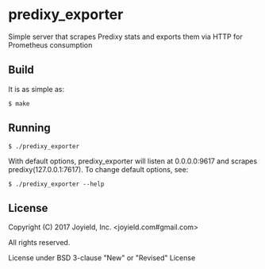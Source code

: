 # predixy_exporter
Simple server that scrapes Predixy stats and exports them via HTTP for Prometheus consumption

## Build

It is as simple as:

    $ make

## Running

    $ ./predixy_exporter

With default options, predixy_exporter will listen at 0.0.0.0:9617 and
scrapes predixy(127.0.0.1:7617).
To change default options, see:

    $ ./predixy_exporter --help

## License

Copyright (C) 2017 Joyield, Inc. <joyield.com#gmail.com>

All rights reserved.

License under BSD 3-clause "New" or "Revised" License
